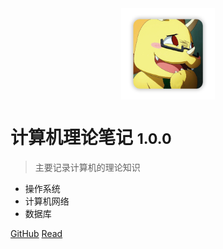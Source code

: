 <!-- _coverpage.md -->



<div style="text-align:center;"><img width= 150px src="image/logo.png" align="middle" /></div>

# 计算机理论笔记 <small>1.0.0</small>

> 主要记录计算机的理论知识


- 操作系统
- 计算机网络
- 数据库

[GitHub](https://github.com/spite-triangle)
[Read](./README.md)